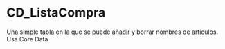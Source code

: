 # CD_ListaCompra

Una simple tabla en la que se puede añadir y borrar nombres de artículos. 
Usa Core Data
